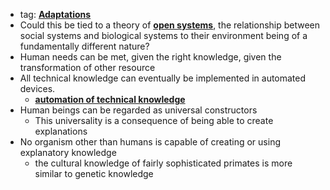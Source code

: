 - tag: **[Adaptations](../notes/Adaptations)**
- Could this be tied to a theory of **[open systems](../notes/open_systems)**, the relationship between social systems and biological systems to their environment being of a fundamentally different nature?
- Human needs can be met, given the right knowledge, given the transformation of other resource
- All technical knowledge can eventually be implemented in automated devices. 
	- **[automation of technical knowledge](../notes/automation_of_technical_knowledge)**
- Human beings can be regarded as universal constructors 
	- This universality is a consequence of being able to create explanations 
- No organism other than humans is capable of creating or using explanatory knowledge 
	- the cultural knowledge of fairly sophisticated primates is more similar to genetic knowledge 